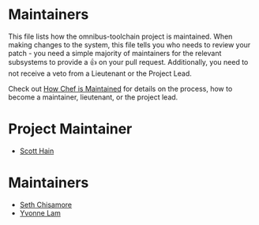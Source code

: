 <!-- This is a generated file. Please do not edit directly -->

# Maintainers
This file lists how the omnibus-toolchain project is maintained. When making changes
to the system, this file tells you who needs to review your patch - you need a
simple majority of maintainers for the relevant subsystems to provide a :+1: on
your pull request. Additionally, you need to not receive a veto from a
Lieutenant or the Project Lead.

Check out
[How Chef is Maintained](https://github.com/chef/chef-rfc/blob/master/rfc030-maintenance-policy.md#how-the-project-is-maintained)
for details on the process, how to become a maintainer, lieutenant, or the
project lead.

# Project Maintainer
* [Scott Hain](https://github.com/scotthain)

# Maintainers
* [Seth Chisamore](https://github.com/schisamo)
* [Yvonne Lam](https://github.com/yzl)
